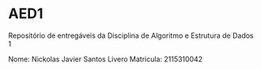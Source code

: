 # AED1
Repositório de entregáveis da Disciplina de Algoritmo e Estrutura de Dados 1

Nome: Nickolas Javier Santos Livero
Matricula: 2115310042
